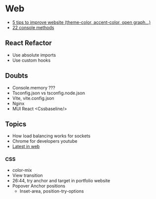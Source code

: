 # Web

- [5 tips to improve website (theme-color, accent-color, open graph...)](https://dev.to/alvaromontoro/small-details-to-improve-your-websites-experience-hio)
- [22 console methods](https://dev.to/franciscomoretti/22-useful-console-methods-every-web-developer-should-know-57le)

## React Refactor

- Use absolute imports
- Use custom hooks

## Doubts

- Console.memory ???
- Tsconfig.json vs tsconfig.node.json
- Vite, vite.config.json
- Nginx
- MUI React \<Cssbaseline/\>

## Topics

- How load balancing works for sockets
- Chrome for developers youtube
- [Latest in web](https://youtu.be/_-6LgEjEyzE?si=RbCo15KQ4O8fg0ol)

### CSS

- color-mix
- View transition
- 26:44, try anchor and target in portfolio website
- Popover Anchor positions
  - Inset-area, position-try-options